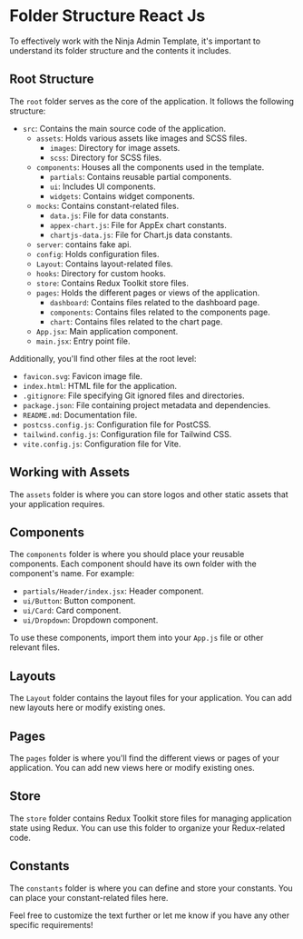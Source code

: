 # Folder Structure React Js

To effectively work with the Ninja Admin Template, it's important to understand its folder structure and the contents it includes.

## Root Structure

The `root` folder serves as the core of the application. It follows the following structure:

- `src`: Contains the main source code of the application.
  - `assets`: Holds various assets like images and SCSS files.
    - `images`: Directory for image assets.
    - `scss`: Directory for SCSS files.
  - `components`: Houses all the components used in the template.
    - `partials`: Contains reusable partial components.
    - `ui`: Includes UI components.
    - `widgets`: Contains widget components.
  - `mocks`: Contains constant-related files.
    - `data.js`: File for data constants.
    - `appex-chart.js`: File for AppEx chart constants.
    - `chartjs-data.js`: File for Chart.js data constants.
  - `server`: contains fake api.
  - `config`: Holds configuration files.
  - `Layout`: Contains layout-related files.
  - `hooks`: Directory for custom hooks.
  - `store`: Contains Redux Toolkit store files.
  - `pages`: Holds the different pages or views of the application.
    - `dashboard`: Contains files related to the dashboard page.
    - `components`: Contains files related to the components page.
    - `chart`: Contains files related to the chart page.
  - `App.jsx`: Main application component.
  - `main.jsx`: Entry point file.

Additionally, you'll find other files at the root level:

- `favicon.svg`: Favicon image file.
- `index.html`: HTML file for the application.
- `.gitignore`: File specifying Git ignored files and directories.
- `package.json`: File containing project metadata and dependencies.
- `README.md`: Documentation file.
- `postcss.config.js`: Configuration file for PostCSS.
- `tailwind.config.js`: Configuration file for Tailwind CSS.
- `vite.config.js`: Configuration file for Vite.

## Working with Assets

The `assets` folder is where you can store logos and other static assets that your application requires.

## Components

The `components` folder is where you should place your reusable components. Each component should have its own folder with the component's name. For example:

- `partials/Header/index.jsx`: Header component.
- `ui/Button`: Button component.
- `ui/Card`: Card component.
- `ui/Dropdown`: Dropdown component.

To use these components, import them into your `App.js` file or other relevant files.

## Layouts

The `Layout` folder contains the layout files for your application. You can add new layouts here or modify existing ones.

## Pages

The `pages` folder is where you'll find the different views or pages of your application. You can add new views here or modify existing ones.

## Store

The `store` folder contains Redux Toolkit store files for managing application state using Redux. You can use this folder to organize your Redux-related code.

## Constants

The `constants` folder is where you can define and store your constants. You can place your constant-related files here.

Feel free to customize the text further or let me know if you have any other specific requirements!
